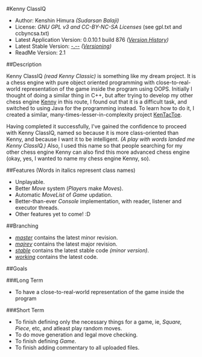 #Kenny ClassIQ
* Author: Kenshin Himura *(Sudarsan Balaji)*
* License: *GNU GPL v3 and CC-BY-NC-SA Licenses* (see gpl.txt and ccbyncsa.txt)
* Latest Application Version: 0.0.10.1 build 876 *([Version History](https://github.com/kenshinthebattosai/KennyClassIQ/blob/master/Version%20History.md#version-history))*
* Latest Stable Version: [-.--](https://github.com/kenshinthebattosai/KennyClassIQ/tree/stable) *([Versioning](https://github.com/kenshinthebattosai/KennyClassIQ/blob/master/Versioning.md#versioning))*
* ReadMe Version: 2.1

##Description

Kenny ClassIQ *(read Kenny Classic)* is something like my dream project. It is a chess engine with pure object oriented programming with close-to-real-world representation of the game inside the program using OOPS. Initially I thought of doing a similar thing in C++, but after trying to develop my other chess engine [Kenny](https://www.github.com/kenshinthebattosai/Kenny) in this route, I found out that it is a difficult task, and switched to using Java for the programming instead. To learn how to do it, I created a similar, many-times-lesser-in-complexity project [KenTacToe](https://www.github.com/kenshinthebattosai/KenTacToe).

Having completed it successfully, I've gained the confidence to proceed with Kenny ClassIQ, named so because it is more class-oriented than Kenny, and because I want it to be intelligent. *(A play with words landed me Kenny ClassIQ.)* Also, I used this name so that people searching for my other chess engine Kenny can also find this more advanced chess engine (okay, yes, I wanted to name my chess engine Kenny, so).

##Features
(Words in italics represent class names)

* Unplayable.
* Better *Move* system (*Player*s make *Move*s).
* Automatic *MoveList* of *Game* updation.
* Better-than-ever *Console* implementation, with reader, listener and executor threads.
* Other features yet to come! :D

##Branching
* *[master](https://github.com/kenshinthebattosai/KennyClassIQ)* contains the latest minor revision.
* *[majrev](https://github.com/kenshinthebattosai/KennyClassIQ/tree/majrev)* contains the latest major revision.
* *[stable](https://github.com/kenshinthebattosai/KennyClassIQ/tree/stable)* contains the latest stable code *(minor version)*.
* *[working](https://github.com/kenshinthebattosai/KennyClassIQ/tree/minrev)* contains the latest code.

##Goals

###Long Term
* To have a close-to-real-world representation of the game inside the program

###Short Term
* To finish defining only the necessary things for a game, ie, *Square, Piece*, etc, and atleast play random moves.
* To do move generation and legal move checking.
* To finish defining *Game*.
* To finish adding commentary to all uploaded files.